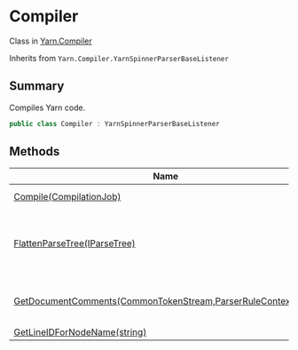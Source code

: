 # Compiler

Class in [Yarn.Compiler](../)

Inherits from `Yarn.Compiler.YarnSpinnerParserBaseListener`

## Summary

Compiles Yarn code.

```csharp
public class Compiler : YarnSpinnerParserBaseListener
```

## Methods

| Name                                                                                                           | Description                                                                                                                                                                        |
| -------------------------------------------------------------------------------------------------------------- | ---------------------------------------------------------------------------------------------------------------------------------------------------------------------------------- |
| [Compile(CompilationJob)](yarn.compiler.compiler.compile.md)                                                   | Compiles Yarn code, as specified by a compilation job.                                                                                                                             |
| [FlattenParseTree(IParseTree)](yarn.compiler.compiler.flattenparsetree.md)                                     | Flattens a tree of `Antlr4.Runtime.Tree.IParseTree` objects by recursively visiting their children, and converting them into a flat ``System.Collections.Generic.IEnumerable`1`` . |
| [GetDocumentComments(CommonTokenStream,ParserRuleContext,bool)](yarn.compiler.compiler.getdocumentcomments.md) | Gets the text of the documentation comments that either immediately precede `context` , or are on the same line as `context` .                                                     |
| [GetLineIDForNodeName(string)](yarn.compiler.compiler.getlineidfornodename.md)                                 | Generates a line id for a raw text node                                                                                                                                            |
